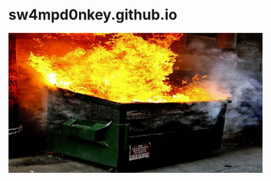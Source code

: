 # sw4mpd0nkey.github.io
<img title="lol i done goof'd" alt="Alt text" src="/assets/dumpsterfire.jpg">
